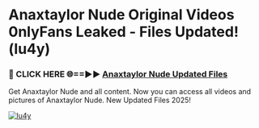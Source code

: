 # Anaxtaylor Nude Original Videos 0nlyFans Leaked - Files Updated! (lu4y)

<h3>🔴 CLICK HERE 🌐==►► <a href="https://tinyurl.com/5h6xmrr3" rel="nofollow">Anaxtaylor Nude Updated Files</a></h3>

Get Anaxtaylor Nude and all content. Now you can access all videos and pictures of Anaxtaylor Nude. New Updated Files 2025!

[![lu4y](https://i.imgur.com/KVD873Z.gif)](https://tinyurl.com/5h6xmrr3)
